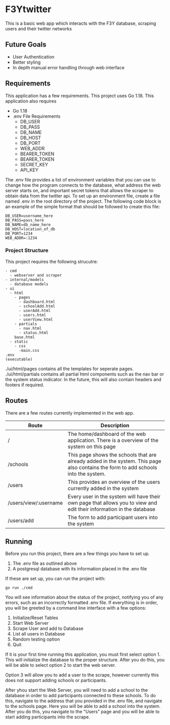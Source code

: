 # F3Ytwitter
This is a basic web app which interacts with the F3Y database, scraping users and their twitter networks

## Future Goals
- User Authentication
- Better styling
- In depth manual error handling through web interface

## Requirements
This application has a few requirements.  This project uses Go 1.18.
This application also requires 
- Go 1.18
- .env File Requirements
  - DB_USER
  - DB_PASS
  - DB_NAME
  - DB_HOST
  - DB_PORT
  - WEB_ADDR
  - BEARER_TOKEN
  - BEARER_TOKEN
  - SECRET_KEY
  - API_KEY

The .env file provides a list of environment variables that you can use to change how the program connects to the database, what address the web server starts on, and important secret tokens that allows the scraper to obtain data from the twitter api.  To set up an environment file, create a file named .env in the root directory of the project.  The following code block is an example of the simple format that should be followed to create this file:
```
DB_USER=username_here
DB_PASS=pass_here
DB_NAME=db_name_here
DB_HOST=location_of_db
DB_PORT=1234
WEB_ADDR=:1234
```

### Project Structure

This project requires the following strucutre:

```
- cmd
  - webserver and scraper
- internal/models
  - database models
- ui
  - html
    - pages
      - dashboard.html
      - schoolAdd.html
      - userAdd.html
      - users.html
      - userView.html
    - partials
      - nav.html
      - status.html
    base.html
  - static
    - css
      -main.css
.env
(executable)
```
./ui/html/pages contains all the templates for seperate pages.  
./ui/html/partials contains all partial html components such as the nav bar or the system status indicator.  In the future, this will also contain headers and footers if required.

## Routes
There are a few routes currently implemented in the web app.

| Route                 | Description                                                                                                                         |
| --------------------- | ----------------------------------------------------------------------------------------------------------------------------------- |
| /                     | The home/dashboard of the web application.  There is a overview of the system on this page                                          |
| /schools              | This page shows the schools that are already added in the system.  This page also contains the form to add schools into the system. |
| /users                | This provides an overview of the users currently added in the system                                                                |
| /users/view/:username | Every user in the system will have their own page that allows you to view and edit their information in the database                |
| /users/add            | The form to add participant users into the system                                                                                   |

## Running

Before you run this project, there are a few things you have to set up.

1. The .env file as outlined above
2. A postgresql database with its information placed in the .env file
   
If these are set up, you can run the project with:
```
go run ./cmd
```
You will see information about the status of the project, notifying you of any errors, such as an incorrectly formatted .env file.  If everything is in order, you will be greeted by a command line interface with a few options:

1. Initialize/Reset Tables
2. Start Web Server
3. Scrape User and add to Database
4. List all users in Database
5. Random testing option
6. Quit

If it is your first time running this application, you must first select option 1.  This will initialize the database to the proper structure.  After you do this, you will be able to select option 2 to start the web server.

Option 3 will allow you to add a user to the scrape, however currently this does not support adding schools or participants.

After yhou start the Web Server, you will need to add a school to the database in order to add participants connected to these schools.  To do this, navigate to the address that you provided in the .env file, and navigate to the schools page.  Here you will be able to add a school into the system.  After you do this, you navigate to the "Users" page and you will be able to start adding participants into the scrape.